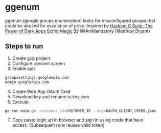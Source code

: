 # ggenum
ggenum (google groups enumeration) looks for misconfigured groups that could be abused for escalation of privs. Inspired by [Hacking G Suite: The Power
of Dark Apps Script Magic](https://infocon.org/cons/DEF%20CON/DEF%20CON%2029/DEF%20CON%2029%20presentations/Matthew%20Bryant%20-%20Hacking%20G%20Suite%20-%20%20The%20Power%20of%20Dark%20Apps%20Script%20Magic.pdf) By @IAmMandatory (Matthew Bryant)

## Steps to run
1. Create gcp project
2. Configure consent screen
3. Enable apis
```bash
groupssettings.googleapis.com
admin.googleapis.com
```
4. Create Web App OAuth Cred
5. Download key and rename to key.json
6. Execute
```bash
go run main.go -customer_id=CUSTOMER_ID --key=OAUTH_CLIENT_CREDS.json
```
7. Copy paste login url in browser and sign in using creds that have access. (Subsequent runs reuses valid token)
